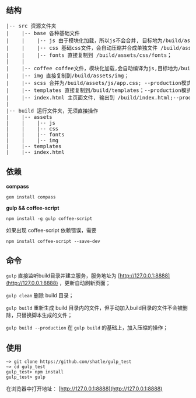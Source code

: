 ## 结构

<pre>
|-- src 资源文件夹
|    |-- base 各种基础文件
|    |    |-- js 由于模块化加载，所以js不会合并, 目标地为/build/assets/js；--production模式下会单独压缩;
|    |    |-- css 基础css文件，会自动压缩并合成单独文件 /build/assets/css/base.css;
|    |    |-- fonts 直接复制到 /build/assets/css/fonts；
|    |
|    |-- coffee coffee文件，模块化加载,会自动编译为js,目标地为/build/assets/js； --production模式下会单独压缩;
|    |-- img 直接复制到/build/assets/img；
|    |-- scss 合并为/build/assets/js/app.css; --production模式下会压缩;
|    |-- templates 直接复制到/build/templates；--production模式下会压缩;
|    |-- index.html 主页面文件, 输出到 /build/index.html;--production模式下会压缩;
|
|-- build 运行文件夹，无须直接操作
|    |-- assets 
|    |    |-- js
|    |    |-- css
|    |    |-- fonts
|    |    |-- img
|    |-- templates
|    |-- index.html 
</pre>

## 依赖

**compass**

```
gem install compass
```

**gulp && coffee-script**

```
npm install -g gulp coffee-script
```

如果出现 coffee-script 依赖错误，需要

```
npm install coffee-script --save-dev
```

## 命令

`gulp` 直接监听build目录并建立服务，服务地址为 [http://127.0.0.1:8888](http://127.0.0.1:8888) ，更新自动刷新页面；

`gulp clean` 删除 build 目录；

`gulp build` 重新生成 build 目录内的文件，但手动加入build目录的文件不会被删除，只替换脚本生成的文件；

`gulp build --production` 在 `gulp build` 的基础上，加入压缩的操作；

## 使用

```
~> git clone https://github.com/shatle/gulp_test
~> cd gulp_test
gulp_test> npm install
gulp_test> gulp
```

在浏览器中打开地址： [http://127.0.0.1:8888](http://127.0.0.1:8888)




